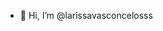 - 👋 Hi, I’m @larissavasconcelosss

<!---
larissavasconcelosss/larissavasconcelosss is a ✨ special ✨ repository because its `README.md` (this file) appears on your GitHub profile.
You can click the Preview link to take a look at your changes.
--->
